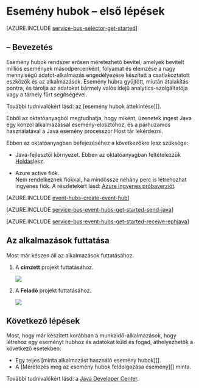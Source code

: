 <properties
    pageTitle="Első lépések az esemény hubok Java-ban |} Microsoft Azure"
    description="Ezen oktatóprogram lépéseiből Azure esemény csomópontok, használatának első lépései Java események válna őket a EventProcessorHost használatával."
    services="event-hubs"
    documentationCenter=""
    authors="jtaubensee"
    manager="timlt"
    editor=""/>

<tags
    ms.service="event-hubs"
    ms.workload="core"
    ms.tgt_pltfrm="na"
    ms.devlang="na"
    ms.topic="article"
    ms.date="09/27/2016"
    ms.author="jotaub;sethm"/>

# <a name="get-started-with-event-hubs"></a>Esemény hubok – első lépések

[AZURE.INCLUDE [service-bus-selector-get-started](../../includes/service-bus-selector-get-started.md)]

## <a name="introduction"></a>– Bevezetés

Esemény hubok rendszer erősen méretezhető bevitel, amelyek bevitelt milliós események másodpercenként, folyamat és elemzése a nagy mennyiségű adatot-alkalmazás engedélyezése készített a csatlakoztatott eszközök és az alkalmazások. Esemény hubra gyűjtött, miután átalakítás pontra, és tárolja az adatokat bármely valós idejű analytics-szolgáltatója vagy a tárhely fürt segítségével.

További tudnivalókért lásd: az [esemény hubok áttekintése][].

Ebből az oktatóanyagból megtudhatja, hogy miként, üzenetek ingest Java egy konzol alkalmazással esemény-elosztóhoz, és a párhuzamos használatával a Java esemény processzor Host tár lekérdezni.

Ebben az oktatóanyagban befejezéséhez a következőkre lesz szüksége:

+ Java-fejlesztői környezet. Ebben az oktatóanyagban feltételezzük [Holdas](https://www.eclipse.org/)lesz.

+ Azure active fiók. <br/>Nem rendelkeznek fiókkal, ha mindössze néhány perc is létrehozhat ingyenes fiók. A részletekért lásd: <a href="http://azure.microsoft.com/pricing/free-trial/?WT.mc_id=A0E0E5C02&amp;returnurl=http%3A%2F%2Fazure.microsoft.com%2Fen-us%2Fdevelop%2Fmobile%2Ftutorials%2Fget-started%2F" target="_blank">Azure ingyenes próbaverziót</a>.

[AZURE.INCLUDE [event-hubs-create-event-hub](../../includes/event-hubs-create-event-hub.md)]

[AZURE.INCLUDE [service-bus-event-hubs-get-started-send-java](../../includes/service-bus-event-hubs-get-started-send-java.md)]

[AZURE.INCLUDE [service-bus-event-hubs-get-started-receive-ephjava](../../includes/service-bus-event-hubs-get-started-receive-ephjava.md)]

## <a name="run-the-applications"></a>Az alkalmazások futtatása

Most már készen áll az alkalmazások futtatásához.

1.  A **címzett** projekt futtatásához.

    ![][21]

2.  A **Feladó** projekt futtatásához.

    ![][22]

## <a name="next-steps"></a>Következő lépések

Most, hogy már készített korábban a munkaidő-alkalmazások, hogy létrehoz egy eseményt hubhoz és adatokat küld és fogad, áthelyezhetők a következő esetekben:

- Egy teljes [minta alkalmazást használó esemény hubok][].
- A [Méretezés meg az esemény hubok feldolgozása esemény][] minta.

További tudnivalókért lásd: a [Java Developer Center](/develop/java/).

<!-- Images. -->
[21]: ./media/event-hubs-java-ephjava-getstarted/ephjava.png
[22]: ./media/event-hubs-java-ephjava-getstarted/java-send.png

<!-- Links -->
[Azure classic portal]: https://manage.windowsazure.com/
[Esemény hubok – áttekintés]: event-hubs-overview.md
[Esemény hubok használó minta alkalmazás]: https://code.msdn.microsoft.com/Service-Bus-Event-Hub-286fd097
[Esemény feldolgozása az esemény hubok méretezése]: https://code.msdn.microsoft.com/Service-Bus-Event-Hub-45f43fc3
 